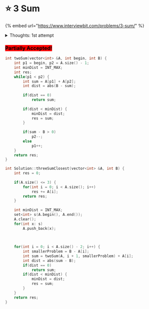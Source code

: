 # ⭐ 3 Sum

{% embed url="https://www.interviewbit.com/problems/3-sum/" %}

<details>

<summary>Thoughts: 1st attempt</summary>

14 June 2022

* **0:00** I've done this question earlier. I can solve this under 5 minutes.&#x20;
* **9:00** I underestimated this question. I am not able to solve it.&#x20;
* I'll  go ahead and see the solution.&#x20;
* **25:00** Neither I'm able to solve it nor am I able to find a good YouTube video for this. [I'll take it to onlineGDB](https://onlinegdb.com/5YnoE7s-t).
* **41:40** I think I've solved it. I'll remove the print statements and try to submit it.&#x20;
* **51:00** I am not able to solve this question. I'll paste my partial solution here.

</details>

### <mark style="background-color:red;">Partially Accepted!</mark>

```cpp
int twoSum(vector<int> &A, int begin, int B) {
    int p1 = begin, p2 = A.size() - 1;
    int minDist = INT_MAX;
    int res;
    while(p1 < p2) {
        int sum = A[p1] + A[p2];
        int dist = abs(B - sum);
        
        if(dist == 0) 
            return sum;        
        
        if(dist < minDist) {
            minDist = dist;
            res = sum;
        }
        
        if(sum - B > 0) 
            p2--;
        else
            p1++;
    }
    return res;
}

int Solution::threeSumClosest(vector<int> &A, int B) {
    int res = 0;
    
    if(A.size() <= 3) {
        for(int i = 0; i < A.size(); i++) 
            res += A[i];
        return res;
    }
    
    int minDist = INT_MAX;
    set<int> s(A.begin(), A.end());
    A.clear();
    for(int x: s)
        A.push_back(x);
        
    
    
    for(int i = 0; i < A.size() - 2; i++) {
        int smallerProblem = B - A[i];
        int sum = twoSum(A, i + 1, smallerProblem) + A[i];
        int dist = abs(sum - B);
        if(dist == 0)
            return sum;
        if(dist < minDist) {
            minDist = dist;
            res = sum;
        }
    }
    return res;
}
```
